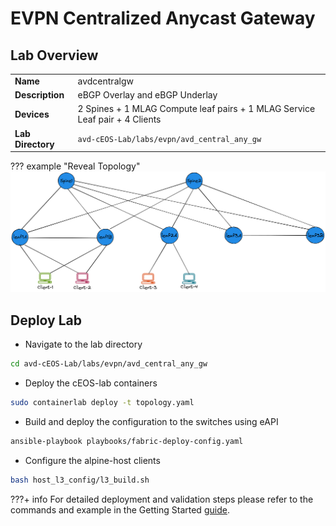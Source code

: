 # EVPN Centralized Anycast Gateway

## Lab Overview

|                               |                                                                                  |
| ----------------------------- | -------------------------------------------------------------------------------- |
| **Name**                      | avdcentralgw                                                                     |
| **Description**               | eBGP Overlay and eBGP Underlay                                                   |
| **Devices**                   | 2 Spines + 1 MLAG Compute leaf pairs + 1 MLAG Service Leaf pair + 4 Clients      |
| **Lab Directory**             | `avd-cEOS-Lab/labs/evpn/avd_central_any_gw`                                      |

??? example "Reveal Topology"
    ![Figure avd_sym_irb](../images/avdcentralgw_v2.png)

## Deploy Lab

* Navigate to the lab directory

```bash
cd avd-cEOS-Lab/labs/evpn/avd_central_any_gw
```

* Deploy the cEOS-lab containers

```bash
sudo containerlab deploy -t topology.yaml
```

* Build and deploy the configuration to the switches using eAPI

```bash
ansible-playbook playbooks/fabric-deploy-config.yaml
```

* Configure the alpine-host clients

```bash
bash host_l3_config/l3_build.sh
```

???+ info
    For detailed deployment and validation steps please refer to the commands and example in the Getting Started [guide](../quickStart.md).
